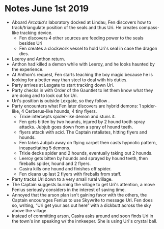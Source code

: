<!-- TITLE: Session Notes 06/01/2019 -->
<!-- SUBTITLE: A quick summary of 2019 06 01 -->



# Notes June 1st 2019

- Aboard *Arcadia's* laboratory docked at Lindau, Fen discovers how to track/triangulate position of the seals and thus Uri. He creates compass-like tracking device.
  - Fen discovers 4 other sources are feeding power to the seals besides Uri
  - Fen creates a clockwork vessel to hold Uri's seal in case the dragon dies.
- Leeroy and Anthon return. 
- Anthon had killed a demon while with Leeroy, and he looks haunted by the experience.
- At Anthon's request, Fen starts teaching the boy magic because he is looking for a better way than steel to deal with his duties.
- Party arrives at Lexgate to start tracking down Uri.
- Party checks in with Order of the Gauntlet to let them know what they are doing and to look out for Uri.
- Uri's position is outside Lexgate, so they follow .
- Party encounters what Fen later discovers are hybrid demons: 1 spider-like, 4 Cerberus-like hounds, 4 tiny flyers. 
  - Trixie intercepts spider-like demon and stuns it. 
  - Fen gets bitten by two hounds, injured by 2 hound tooth spray attacks. Jubjub goes down from a spray of hound teeth. 
  - flyers attack with acid. The Captain retaliates, hitting flyers and hounds.
  - Fen takes Jubjub away on flying carpet then casts hypnotic pattern, incapacitating 5 demons. 
  - Trixie decks spider and 2 hounds, eventually taking out 2 hounds.  
  - Leeroy gets bitten by hounds and sprayed by hound teeth, then fireballs spider, hound and 2 flyers.
  - Casira kills one hound and finishes off spider. 
  - Fen cleans up last 2 flyers with fireballs from staff.
- Party tracks Uri down to a very small rural village.
- The Captain suggests burning the village to get Uri's attention, a move Fenius seriously considers in the interest of saving time.
- Annoyed that the arson plan isn't gaining favor with the others, the Captain encourages Fenius to use Skywrite to message Uri. Fen does so, writing, “Uri get your ass out here” with a dickbutt across the sky above the village.
- Instead of committing arson, Casira asks around and soon finds Uri in the town's inn speaking w/ the innkeeper. She is using Uri's crystal ball.